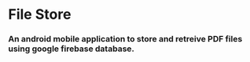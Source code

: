 # File Store

### An android mobile application to store and retreive PDF files using google firebase database.
